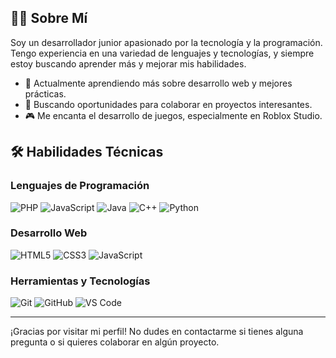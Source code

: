 
## 👨‍💻 Sobre Mí

Soy un desarrollador junior apasionado por la tecnología y la programación. Tengo experiencia en una variedad de lenguajes y tecnologías, y siempre estoy buscando aprender más y mejorar mis habilidades.

- 🌱 Actualmente aprendiendo más sobre desarrollo web y mejores prácticas.
- 💼 Buscando oportunidades para colaborar en proyectos interesantes.
- 🎮 Me encanta el desarrollo de juegos, especialmente en Roblox Studio.

## 🛠️ Habilidades Técnicas

### Lenguajes de Programación
![PHP](https://img.shields.io/badge/PHP-777BB4?style=flat&logo=php&logoColor=white)
![JavaScript](https://img.shields.io/badge/JavaScript-F7DF1E?style=flat&logo=javascript&logoColor=black)
![Java](https://img.shields.io/badge/Java-007396?style=flat&logo=java&logoColor=white)
![C++](https://img.shields.io/badge/C++-00599C?style=flat&logo=c%2B%2B&logoColor=white)
![Python](https://img.shields.io/badge/Python-3776AB?style=flat&logo=python&logoColor=white)

### Desarrollo Web
![HTML5](https://img.shields.io/badge/HTML5-E34F26?style=flat&logo=html5&logoColor=white)
![CSS3](https://img.shields.io/badge/CSS3-1572B6?style=flat&logo=css3&logoColor=white)
![JavaScript](https://img.shields.io/badge/JavaScript-F7DF1E?style=flat&logo=javascript&logoColor=black)

### Herramientas y Tecnologías
![Git](https://img.shields.io/badge/Git-F05032?style=flat&logo=git&logoColor=white)
![GitHub](https://img.shields.io/badge/GitHub-181717?style=flat&logo=github&logoColor=white)
![VS Code](https://img.shields.io/badge/VS%20Code-007ACC?style=flat&logo=visual-studio-code&logoColor=white)

---

¡Gracias por visitar mi perfil! No dudes en contactarme si tienes alguna pregunta o si quieres colaborar en algún proyecto.
